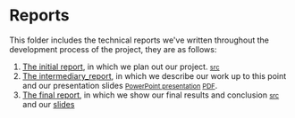 # Reports

This folder includes the technical reports we've written throughout the development process of the project, they are as follows:

1. [The initial report](./Mitca_Mihalache_RMA02.pdf), in which we plan out our project. <small>[src](./initial/)</small>
2. [The intermediary_report](./Mitca_Mihalache_intermediary_RMA02.pdf), in which we describe our work up to this point and our presentation slides <small>[PowerPoint presentation](Mitca_Mihalache_intermediary_presentation_RMA02.pptx) [PDF](Mitca_Mihalache_intermediary_presentation_RMA02.pdf)</small>.
3. [The final report](./Mitca_Mihalache_final_RMA02.pdf), in which we show our final results and conclusion <small>[src](./intermediary/)</small> and our [slides](./Mitca_Mihalache_final_presentation_RMA02.pptx)
